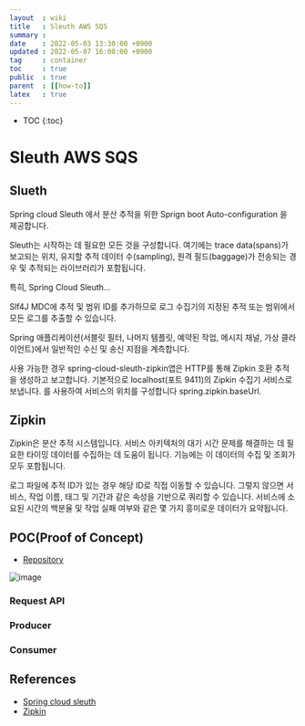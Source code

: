 ```yaml
---
layout  : wiki
title   : Sleuth AWS SQS
summary :
date    : 2022-05-03 13:30:00 +0900
updated : 2022-05-07 16:00:00 +0900
tag     : container
toc     : true
public  : true
parent  : [[how-to]]
latex   : true
---
```

* TOC
  {:toc}

# Sleuth AWS SQS

## Slueth

Spring cloud Sleuth 에서 분산 추적을 위한 Sprign boot Auto-configuration 을 제공합니다.

Sleuth는 시작하는 데 필요한 모든 것을 구성합니다. 여기에는 trace data(spans)가 보고되는 위치, 유지할 추적 데이터 수(sampling), 원격 필드(baggage)가 전송되는 경우 및 추적되는 라이브러리가 포함됩니다.

특히, Spring Cloud Sleuth…

Slf4J MDC에 추적 및 범위 ID를 추가하므로 로그 수집기의 지정된 추적 또는 범위에서 모든 로그를 추출할 수 있습니다.

Spring 애플리케이션(서블릿 필터, 나머지 템플릿, 예약된 작업, 메시지 채널, 가상 클라이언트)에서 일반적인 수신 및 송신 지점을 계측합니다.

사용 가능한 경우 spring-cloud-sleuth-zipkin앱은 HTTP를 통해 Zipkin 호환 추적을 생성하고 보고합니다. 기본적으로 localhost(포트 9411)의 Zipkin 수집기 서비스로 보냅니다. 를 사용하여 서비스의 위치를 ​​구성합니다 spring.zipkin.baseUrl.

## Zipkin

Zipkin은 분산 추적 시스템입니다. 서비스 아키텍처의 대기 시간 문제를 해결하는 데 필요한 타이밍 데이터를 수집하는 데 도움이 됩니다. 기능에는 이 데이터의 수집 및 조회가 모두 포함됩니다.

로그 파일에 추적 ID가 있는 경우 해당 ID로 직접 이동할 수 있습니다. 그렇지 않으면 서비스, 작업 이름, 태그 및 기간과 같은 속성을 기반으로 쿼리할 수 있습니다. 서비스에 소요된 시간의 백분율 및 작업 실패 여부와 같은 몇 가지 흥미로운 데이터가 요약됩니다.

## POC(Proof of Concept)
- [Repository](https://github.com/currenjin/sleuth-sqs-poc)

![image](https://user-images.githubusercontent.com/60500649/167242411-f1b70721-f4f6-4bbd-862f-fc9a535cad88.png)

### Request API

### Producer

### Consumer

## References
- [Spring cloud sleuth](https://spring.io/projects/spring-cloud-sleuth)
- [Zipkin](https://zipkin.io)
